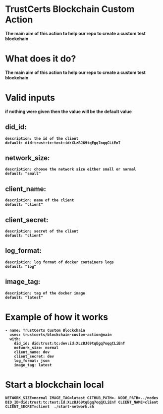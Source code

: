 # TrustCerts Blockchain Custom Action
<b>The main aim of this action to help our repo to create a custom test blockchain



# What does it do?
<b>The main aim of this action to help our repo to create a custom test blockchain




# Valid inputs 
<b>if nothing were given then the value will be the default value

## did_id:
    description: the id of the client
    default: did:trust:tc:test:id:XLzBJ69tqEgq7oqqCLiEnT

##  network_size:
    description: choose the network size either small or normal
    default: "small"

##  client_name:
    description: name of the client
    default: "client"

##  client_secret:
    description: secret of the client
    default: "client"

##  log_format:
    description: log format of docker containers logs
    default: "log"


##  image_tag:
    description: tag of the docker image 
    default: "latest"



# Example of how it works
```
- name: TrustCerts Custom Blockchain
  uses: trustcerts/blockchain-custom-action@main
  with:
    did_id: did:trust:tc:dev:id:XLzBJ69tqEgq7oqqCLiEnT
    network_size: normal
    client_name: dev
    client_secret: dev
    log_format: json
    image_tag: latest
```




# Start a blockchain local 
```NETWORK_SIZE=normal IMAGE_TAG=latest GITHUB_PATH=. NODE_PATH=../nodes DID_ID=did:trust:tc:test:id:XLzBJ69tqEgq7oqqCLiEnT CLIENT_NAME=client CLIENT_SECRET=client  ./start-network.sh ```